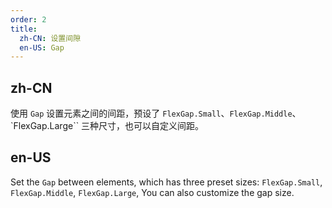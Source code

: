 ```yaml
---
order: 2
title:
  zh-CN: 设置间隙
  en-US: Gap
---
```



## zh-CN

使用 `Gap` 设置元素之间的间距，预设了 `FlexGap.Small`、`FlexGap.Middle`、`FlexGap.Large`` 三种尺寸，也可以自定义间距。

## en-US

Set the `Gap` between elements, which has three preset sizes: `FlexGap.Small`, `FlexGap.Middle`, `FlexGap.Large`, You can also customize the gap size.
